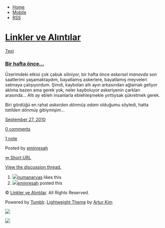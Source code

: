 -   [Home](/)
-   [Mobile](/mobile)
-   [RSS](http://eminresah.tumblr.com/rss)

[Linkler ve Alıntılar](/)
=========================

[Text](http://eminresah.tumblr.com/post/1198492767/bir-hafta-once)

### [Bir hafta önce…](http://eminresah.tumblr.com/post/1198492767/bir-hafta-once)

Üzerimdeki etkisi çok çabuk siliniyor, bir hafta önce *askersel manavda*
son saatlerimi yaşamaktaydım, bayatlamış askerlere, bayatlamış meyveleri
satmaya çalışıyordum. Şimdi, kaybolan altı ayın arkasından ağlamak
geliyor aklıma bazen ama gerek yok, neler kayboluyor askeriyenin
çarkları arasında… Altı ay ebleh insanlarla eblehleşmekle yırttıysak
şükretmek gerek.

Biri gördüğü en rahat *askerden dönmüş adam* olduğumu söyledi, hatta
*tatilden dönmüş* gibiymişim…

[September 27,
2010](http://eminresah.tumblr.com/post/1198492767/bir-hafta-once)

[0
comments](http://eminresah.tumblr.com/post/1198492767/bir-hafta-once#disqus_thread)

[1
note](http://eminresah.tumblr.com/post/1198492767/bir-hafta-once#notes)

Posted by [eminresah](http://eminresah.tumblr.com/)

[∞ Short URL](http://tmblr.co/ZWS1Oy17RunV)

[View the discussion thread.](http://erblog.disqus.com/?url=ref)

1.  [![](http://38.media.tumblr.com/avatar_698e57be2f1d_16.png)](http://numanarvas.tumblr.com/ "Soldier ")[numanarvas](http://numanarvas.tumblr.com/ "Soldier")
    likes this
2.  [![](http://38.media.tumblr.com/avatar_06c8562d8d9e_16.png)](http://eminresah.tumblr.com/ "Linkler ve Alıntılar")[eminresah](http://eminresah.tumblr.com/ "Linkler ve Alıntılar")
    posted this

© [Linkler ve Alıntılar](/). All Rights Reserved.

Powered by [Tumblr](http://tumblr.com). [Lightweight
Theme](http://www.tumblr.com/theme/10820) by [Artur
Kim](http://arturkim.com)

![](https://px.srvcs.tumblr.com/impixu?T=1434918744&J=eyJ0eXBlIjoidXJsIiwidXJsIjoiaHR0cDpcL1wvZW1pbnJlc2FoLnR1bWJsci5jb21cL3Bvc3RcLzExOTg0OTI3NjdcL2Jpci1oYWZ0YS1vbmNlIiwicmVxdHlwZSI6MCwicm91dGUiOiJcL3Bvc3RcLzppZFwvOnN1bW1hcnkiLCJub3NjcmlwdCI6MX0=&U=FAKAIDMLBG&K=5aa843c7d03efd4311cb6e8e1eab86d5f59ded051050c973211e5d680f8cafe6&R=)

![](https://px.srvcs.tumblr.com/impixu?T=1434918744&J=eyJ0eXBlIjoicG9zdCIsInVybCI6Imh0dHA6XC9cL2VtaW5yZXNhaC50dW1ibHIuY29tXC9wb3N0XC8xMTk4NDkyNzY3XC9iaXItaGFmdGEtb25jZSIsInJlcXR5cGUiOjAsInJvdXRlIjoiXC9wb3N0XC86aWRcLzpzdW1tYXJ5IiwicG9zdHMiOlt7InBvc3RpZCI6IjExOTg0OTI3NjciLCJibG9naWQiOiIzNjQ4MDI4Iiwic291cmNlIjozM31dLCJub3NjcmlwdCI6MX0=&U=JDGMHEFBJG&K=1e395d156d61b2a93b384a89095c130747c04baebaa5839b4087db74e4ff110a&R=)

